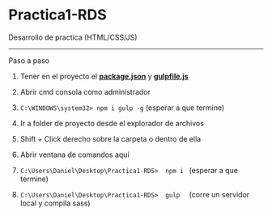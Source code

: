 # Practica1-RDS
Desarrollo de practica (HTML/CSS/JS)

***
Paso a paso


1. Tener en el proyecto el **[package.json](https://raw.githubusercontent.com/daguiheso/Practica1-RDS/master/package.json)** y **[gulpfile.js](https://raw.githubusercontent.com/daguiheso/Practica1-RDS/master/gulpfile.js)**

2. Abrir cmd consola como administrador

3. ```C:\WINDOWS\system32> npm i gulp -g``` (esperar a que termine)

4. Ir a folder de proyecto desde el explorador de archivos

5. Shift + Click derecho sobre la carpeta o dentro de ella

6. Abrir ventana de comandos aquí

7. ```C:\Users\Daniel\Desktop\Practica1-RDS>  npm i ``` (esperar a que termine)

8. ```C:\Users\Daniel\Desktop\Practica1-RDS>  gulp  ``` (corre un servidor local y compila sass)
